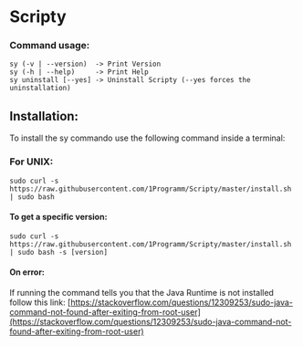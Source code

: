 # Scripty

### Command usage:
`sy (-v | --version)  -> Print Version`\
`sy (-h | --help)     -> Print Help`\
`sy uninstall [--yes] -> Uninstall Scripty (--yes forces the uninstallation)`



## Installation:

To install the sy commando use the following command inside a terminal:

### For UNIX:
`sudo curl -s https://raw.githubusercontent.com/1Programm/Scripty/master/install.sh | sudo bash`
#### To get a specific version:
`sudo curl -s https://raw.githubusercontent.com/1Programm/Scripty/master/install.sh | sudo bash -s [version]`

#### On error:
If running the command tells you that the Java Runtime is not installed follow this link:
[https://stackoverflow.com/questions/12309253/sudo-java-command-not-found-after-exiting-from-root-user](https://stackoverflow.com/questions/12309253/sudo-java-command-not-found-after-exiting-from-root-user)

